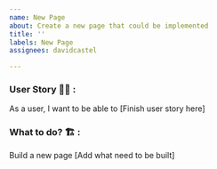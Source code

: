 ```yaml
---
name: New Page
about: Create a new page that could be implemented
title: ''
labels: New Page
assignees: davidcastel

---
```


### User Story 🤸‍♂️ : 
As a user, I want to be able to [Finish user story here]

### What to do? 🏗️ : 
Build a new page [Add what need to be built]

